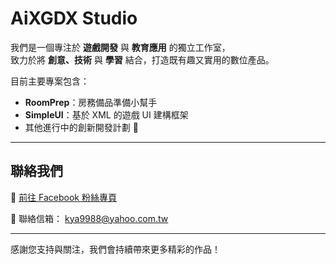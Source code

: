 # AiXGDX Studio

我們是一個專注於 **遊戲開發** 與 **教育應用** 的獨立工作室，  
致力於將 **創意、技術** 與 **學習** 結合，打造既有趣又實用的數位產品。  

目前主要專案包含：  
- **RoomPrep**：房務備品準備小幫手  
- **SimpleUI**：基於 XML 的遊戲 UI 建構框架  
- 其他進行中的創新開發計劃 🚀  

---

## 聯絡我們  

🔗 [前往 Facebook 粉絲專頁](https://www.facebook.com/aixgdx.dojo)  

📧 聯絡信箱： [kya9988@yahoo.com.tw](mailto:kya9988@yahoo.com.tw)  

---

感謝您支持與關注，我們會持續帶來更多精彩的作品！

